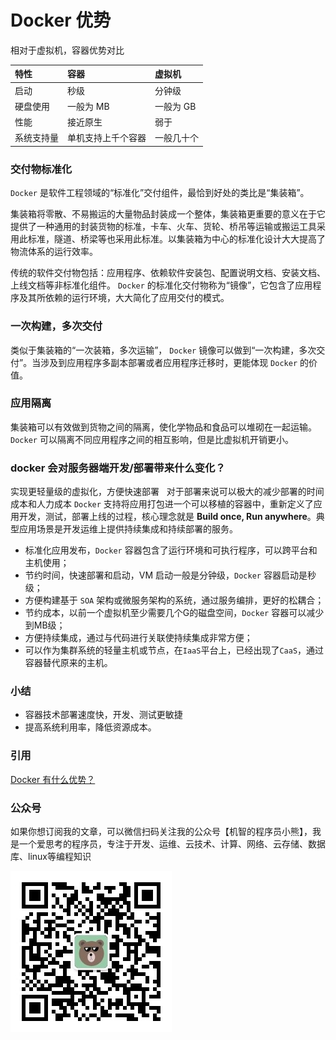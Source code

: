 # Docker 优势

相对于虚拟机，容器优势对比

| 特性|容器|虚拟机|
| :------------ | :------------ | :------------ |
|启动|	秒级|	分钟级|
|硬盘使用|	一般为 MB|	一般为 GB|
|性能|	接近原生|	弱于|
|系统支持量|	单机支持上千个容器|	一般几十个|

### 交付物标准化

`Docker` 是软件工程领域的“标准化”交付组件，最恰到好处的类比是“集装箱”。

集装箱将零散、不易搬运的大量物品封装成一个整体，集装箱更重要的意义在于它提供了一种通用的封装货物的标准，卡车、火车、货轮、桥吊等运输或搬运工具采用此标准，隧道、桥梁等也采用此标准。以集装箱为中心的标准化设计大大提高了物流体系的运行效率。

传统的软件交付物包括：应用程序、依赖软件安装包、配置说明文档、安装文档、上线文档等非标准化组件。 `Docker` 的标准化交付物称为“镜像”，它包含了应用程序及其所依赖的运行环境，大大简化了应用交付的模式。

### 一次构建，多次交付

类似于集装箱的“一次装箱，多次运输”， `Docker` 镜像可以做到“一次构建，多次交付”。当涉及到应用程序多副本部署或者应用程序迁移时，更能体现 `Docker` 的价值。

### 应用隔离

集装箱可以有效做到货物之间的隔离，使化学物品和食品可以堆砌在一起运输。 `Docker` 可以隔离不同应用程序之间的相互影响，但是比虚拟机开销更小。

### docker 会对服务器端开发/部署带来什么变化？

实现更轻量级的虚拟化，方便快速部署
  对于部署来说可以极大的减少部署的时间成本和人力成本
`Docker` 支持将应用打包进一个可以移植的容器中，重新定义了应用开发，测试，部署上线的过程，核心理念就是 **Build once, Run anywhere**。典型应用场景是开发运维上提供持续集成和持续部署的服务。

* 标准化应用发布，`Docker` 容器包含了运行环境和可执行程序，可以跨平台和主机使用；
* 节约时间，快速部署和启动，VM 启动一般是分钟级，`Docker` 容器启动是秒级；
* 方便构建基于 `SOA` 架构或微服务架构的系统，通过服务编排，更好的松耦合；
* 节约成本，以前一个虚拟机至少需要几个G的磁盘空间，`Docker` 容器可以减少到MB级；
* 方便持续集成，通过与代码进行关联使持续集成非常方便；
* 可以作为集群系统的轻量主机或节点，在`IaaS`平台上，已经出现了`CaaS`，通过容器替代原来的主机。

### 小结

* 容器技术部署速度快，开发、测试更敏捷
* 提高系统利用率，降低资源成本。

### 引用

[Docker 有什么优势？](https://blog.csdn.net/xiangxizhishi/article/details/79441391)


### 公众号

如果你想订阅我的文章，可以微信扫码关注我的公众号【机智的程序员小熊】，我是一个爱思考的程序员，专注于开发、运维、云技术、计算、网络、云存储、数据库、linux等编程知识

![](./images/gzh.jpg)